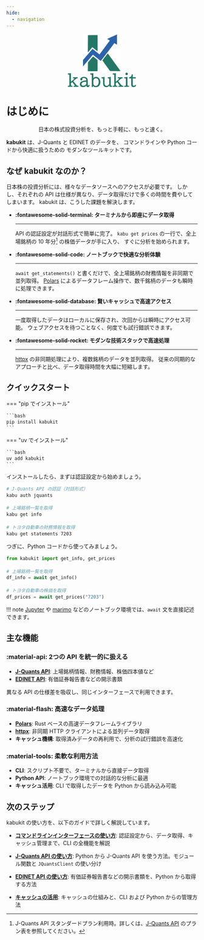 ```yaml
---
hide:
  - navigation
---
```


<style>
  .md-typeset h1,
  .md-content__button {
    display: none;
  }
</style>

<p align="center" style="margin-top: 0px; margin-bottom: 0px;">
  <img src="assets/images/logo.svg" width="100px">
</p>

<p align="center" style="margin-top: 0px; margin-bottom: 0px;">
  <img src="assets/images/kabukit.svg" width="180px">
</p>

# はじめに

<p align="center">
日本の株式投資分析を、もっと手軽に、もっと速く。
</p>

**kabukit** は、J-Quants と EDINET のデータを、
コマンドラインや Python コードから快適に扱うための
モダンなツールキットです。

## なぜ kabukit なのか？

日本株の投資分析には、様々なデータソースへのアクセスが必要です。
しかし、それぞれの API は仕様が異なり、データ取得だけで多くの時間を費やしてしまいます。
kabukit は、こうした課題を解決します。

<div class="grid cards" markdown>

- **:fontawesome-solid-terminal: ターミナルから即座にデータ取得**

    ---

    API の認証設定が対話形式で簡単に完了。
    `kabu get prices` の一行で、全上場銘柄の 10 年分[^1] の株価データが手に入り、
    すぐに分析を始められます。

- **:fontawesome-solid-code: ノートブックで快適な分析体験**

    ---

    `await get_statements()` と書くだけで、全上場銘柄の財務情報を非同期で並列取得。
    [Polars](https://pola.rs/) によるデータフレーム操作で、数千銘柄のデータも瞬時に処理できます。

- **:fontawesome-solid-database: 賢いキャッシュで高速アクセス**

    ---

    一度取得したデータはローカルに保存され、次回からは瞬時にアクセス可能。
    ウェブアクセスを待つことなく、何度でも試行錯誤できます。

- **:fontawesome-solid-rocket: モダンな技術スタックで高速処理**

    ---

    [httpx](https://www.python-httpx.org/) の非同期処理により、複数銘柄のデータを並列取得。
    従来の同期的なアプローチと比べ、データ取得時間を大幅に短縮します。

</div>

[^1]: J-Quants API スタンダードプラン利用時。詳しくは、[J-Quants API](https://jpx-jquants.com/)
      のプラン表を参照してください。

## クイックスタート

=== "pip でインストール"

    ```bash
    pip install kabukit
    ```

=== "uv でインストール"

    ```bash
    uv add kabukit
    ```

インストールしたら、まずは認証設定から始めましょう。

```bash
# J-Quants API の認証（対話形式）
kabu auth jquants

# 上場銘柄一覧を取得
kabu get info

# トヨタ自動車の財務情報を取得
kabu get statements 7203
```

つぎに、Python コードから使ってみましょう。

```python
from kabukit import get_info, get_prices

# 上場銘柄一覧を取得
df_info = await get_info()

# トヨタ自動車の株価を取得
df_prices = await get_prices("7203")
```

!!! note
    [Jupyter](https://jupyter.org/) や [marimo](https://marimo.io/)
    などのノートブック環境では、`await` 文を直接記述できます。

## 主な機能

### :material-api: 2つの API を統一的に扱える

- **[J-Quants API](https://jpx-jquants.com/)**: 上場銘柄情報、財務情報、株価四本値など
- **[EDINET API](https://disclosure2dl.edinet-fsa.go.jp/guide/static/disclosure/WZEK0110.html)**: 有価証券報告書などの開示書類

異なる API の仕様差を吸収し、同じインターフェースで利用できます。

### :material-flash: 高速なデータ処理

- **[Polars](https://pola.rs/)**: Rust ベースの高速データフレームライブラリ
- **[httpx](https://www.python-httpx.org/)**: 非同期 HTTP クライアントによる並列データ取得
- **キャッシュ機構**: 取得済みデータの再利用で、分析の試行錯誤を高速化

### :material-tools: 柔軟な利用方法

- **CLI**: スクリプト不要で、ターミナルから直接データ取得
- **Python API**: ノートブック環境での対話的な分析に最適
- **キャッシュ活用**: CLI で取得したデータを Python から読み込み可能

## 次のステップ

kabukit の使い方を、以下のガイドで詳しく解説しています。

- **[コマンドラインインターフェースの使い方](guides/cli.md)**:
  認証設定から、データ取得、キャッシュ管理まで、CLI の全機能を解説

- **[J-Quants API の使い方](guides/jquants.md)**:
  Python から J-Quants API を使う方法。モジュール関数と `JQuantsClient` の使い分け

- **[EDINET API の使い方](guides/edinet.md)**:
  有価証券報告書などの開示書類を、Python から取得する方法

- **[キャッシュの活用](guides/cache.md)**:
  キャッシュの仕組みと、CLI および Python からの管理方法
